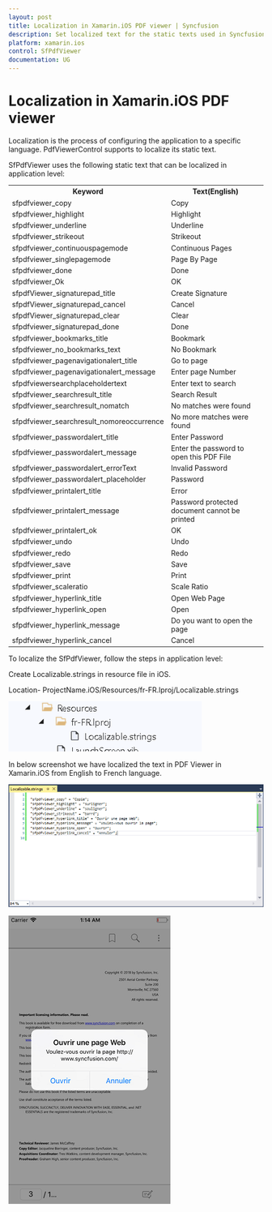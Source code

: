 ```yaml
---
layout: post
title: Localization in Xamarin.iOS PDF viewer | Syncfusion
description: Set localized text for the static texts used in Syncfusion<sup>®</sup> Xamarin.iOS PDF viewer Control, its elements, and more.
platform: xamarin.ios
control: SfPdfViewer
documentation: UG
---
```


# Localization in Xamarin.iOS PDF viewer

Localization is the process of configuring the application to a specific language. PdfViewerControl supports to localize its static text.

SfPdfViewer uses the following static text that can be localized in application level:

<table>

<tr>
<th>Keyword</th>
<th>Text(English)</th>
</tr>

<tr>
<td>sfpdfviewer_copy</td>
<td>Copy</td>
</tr>

<tr>
<td>sfpdfviewer_highlight</td>
<td>Highlight</td>
</tr>

<tr>
<td>sfpdfviewer_underline</td>
<td>Underline</td>
</tr>

<tr>
<td>sfpdfviewer_strikeout</td>
<td>Strikeout</td>
</tr>

<tr>
<td>sfpdfviewer_continuouspagemode</td>
<td>Continuous Pages</td>
</tr>

<tr>
<td>sfpdfviewer_singlepagemode</td>
<td>Page By Page</td>
</tr>

<tr>
<td>sfpdfviewer_done</td>
<td>Done</td>
</tr>

<tr>
<td>sfpdfviewer_Ok</td>
<td>OK</td>
</tr>

<tr>
<td>sfpdfViewer_signaturepad_title</td>
<td>Create Signature</td>
</tr>

<tr>
<td>sfpdfViewer_signaturepad_cancel</td>
<td>Cancel</td>
</tr>

<tr>
<td>sfpdfViewer_signaturepad_clear</td>
<td>Clear</td>
</tr>

<tr>
<td>sfpdfviewer_signaturepad_done</td>
<td>Done</td>
</tr>

<tr>
<td>sfpdfviewer_bookmarks_title</td>
<td>Bookmark</td>
</tr>

<tr>
<td>sfpdfviewer_no_bookmarks_text</td>
<td>No Bookmark</td>
</tr>

<tr>
<td>sfpdfviewer_pagenavigationalert_title</td>
<td>Go to page</td>
</tr>

<tr>
<td>sfpdfviewer_pagenavigationalert_message</td>
<td>Enter page Number</td>
</tr>

<tr>
<td>sfpdfviewersearchplaceholdertext</td>
<td>Enter text to search</td>
</tr>

<tr>
<td>sfpdfviewer_searchresult_title</td>
<td>Search Result</td>
</tr>

<tr>
<td>sfpdfviewer_searchresult_nomatch</td>
<td>No matches were found</td>
</tr>

<tr>
<td>sfpdfviewer_searchresult_nomoreoccurrence</td>
<td>No more matches were found</td>
</tr>

<tr>
<td>sfpdfviewer_passwordalert_title</td>
<td>Enter Password</td>
</tr>

<tr>
<td>sfpdfviewer_passwordalert_message</td>
<td>Enter the password to open this PDF File</td>
</tr>

<tr>
<td>sfpdfviewer_passwordalert_errorText</td>
<td>Invalid Password</td>
</tr>

<tr>
<td>sfpdfviewer_passwordalert_placeholder</td>
<td>Password</td>
</tr>

<tr>
<td>sfpdfviewer_printalert_title</td>
<td>Error</td>
</tr>

<tr>
<td>sfpdfviewer_printalert_message</td>
<td>Password protected document cannot be printed</td>
</tr>

<tr>
<td>sfpdfviewer_printalert_ok</td>
<td>OK</td>
</tr>

<tr>
<td>sfpdfviewer_undo</td>
<td>Undo</td>
</tr>

<tr>
<td>sfpdfviewer_redo</td>
<td>Redo</td>
</tr>

<tr>
<td>sfpdfviewer_save</td>
<td>Save</td>
</tr>

<tr>
<td>sfpdfviewer_print</td>
<td>Print</td>
</tr>

<tr>
<td>sfpdfviewer_scaleratio</td>
<td>Scale Ratio</td>
</tr>

<tr>
<td>sfpdfviewer_hyperlink_title</td>
<td>Open Web Page</td>
</tr>

<tr>
<td>sfpdfviewer_hyperlink_open</td>
<td>Open</td>
</tr>

<tr>
<td>sfpdfviewer_hyperlink_message</td>
<td>Do you want to open the page</td>
</tr>

<tr>
<td>sfpdfviewer_hyperlink_cancel</td>
<td>Cancel</td>
</tr>

</table>

To localize the SfPdfViewer, follow the steps in application level:

Create Localizable.strings in resource file in iOS.

Location- ProjectName.iOS/Resources/fr-FR.lproj/Localizable.strings

![SfPdfViewer](pdfviewer_images/iosresources.png)

In below screenshot we have localized the text in PDF Viewer in Xamarin.iOS from English to French language.

![PDF Viewer with localized text](pdfviewer_images/localizationstrings.png)

![PDF Viewer in Xamarin.iOS](pdfviewer_images/localizationoutput.png)